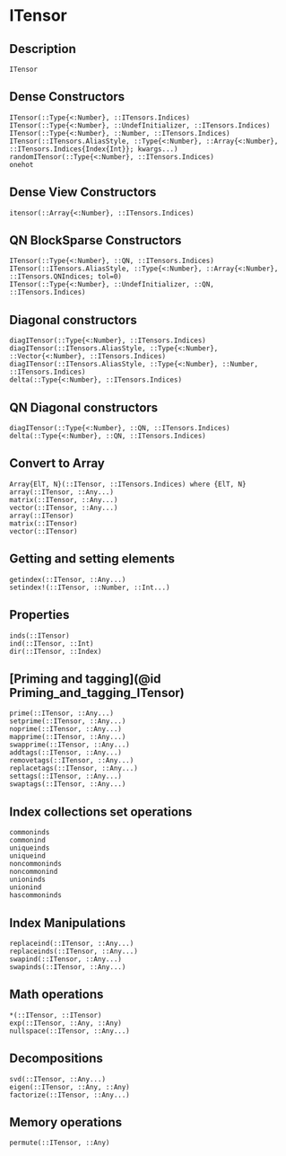 # ITensor

## Description

```@docs
ITensor
```

## Dense Constructors

```@docs
ITensor(::Type{<:Number}, ::ITensors.Indices)
ITensor(::Type{<:Number}, ::UndefInitializer, ::ITensors.Indices)
ITensor(::Type{<:Number}, ::Number, ::ITensors.Indices)
ITensor(::ITensors.AliasStyle, ::Type{<:Number}, ::Array{<:Number}, ::ITensors.Indices{Index{Int}}; kwargs...)
randomITensor(::Type{<:Number}, ::ITensors.Indices)
onehot
```

## Dense View Constructors

```@docs
itensor(::Array{<:Number}, ::ITensors.Indices)
```

## QN BlockSparse Constructors

```@docs
ITensor(::Type{<:Number}, ::QN, ::ITensors.Indices)
ITensor(::ITensors.AliasStyle, ::Type{<:Number}, ::Array{<:Number}, ::ITensors.QNIndices; tol=0)
ITensor(::Type{<:Number}, ::UndefInitializer, ::QN, ::ITensors.Indices)
```

## Diagonal constructors

```@docs
diagITensor(::Type{<:Number}, ::ITensors.Indices)
diagITensor(::ITensors.AliasStyle, ::Type{<:Number}, ::Vector{<:Number}, ::ITensors.Indices)
diagITensor(::ITensors.AliasStyle, ::Type{<:Number}, ::Number, ::ITensors.Indices)
delta(::Type{<:Number}, ::ITensors.Indices)
```

## QN Diagonal constructors

```@docs
diagITensor(::Type{<:Number}, ::QN, ::ITensors.Indices)
delta(::Type{<:Number}, ::QN, ::ITensors.Indices)
```

## Convert to Array

```@docs
Array{ElT, N}(::ITensor, ::ITensors.Indices) where {ElT, N}
array(::ITensor, ::Any...)
matrix(::ITensor, ::Any...)
vector(::ITensor, ::Any...)
array(::ITensor)
matrix(::ITensor)
vector(::ITensor)
```

## Getting and setting elements

```@docs
getindex(::ITensor, ::Any...)
setindex!(::ITensor, ::Number, ::Int...)
```

## Properties

```@docs
inds(::ITensor)
ind(::ITensor, ::Int)
dir(::ITensor, ::Index)
```

## [Priming and tagging](@id Priming_and_tagging_ITensor)

```@docs
prime(::ITensor, ::Any...)
setprime(::ITensor, ::Any...)
noprime(::ITensor, ::Any...)
mapprime(::ITensor, ::Any...)
swapprime(::ITensor, ::Any...)
addtags(::ITensor, ::Any...)
removetags(::ITensor, ::Any...)
replacetags(::ITensor, ::Any...)
settags(::ITensor, ::Any...)
swaptags(::ITensor, ::Any...)
```

## Index collections set operations

```@docs
commoninds
commonind
uniqueinds
uniqueind
noncommoninds
noncommonind
unioninds
unionind
hascommoninds
```

## Index Manipulations

```@docs
replaceind(::ITensor, ::Any...)
replaceinds(::ITensor, ::Any...)
swapind(::ITensor, ::Any...)
swapinds(::ITensor, ::Any...)
```

## Math operations

```@docs
*(::ITensor, ::ITensor)
exp(::ITensor, ::Any, ::Any)
nullspace(::ITensor, ::Any...)
```

## Decompositions
```@docs
svd(::ITensor, ::Any...)
eigen(::ITensor, ::Any, ::Any)
factorize(::ITensor, ::Any...)
```

## Memory operations

```@docs
permute(::ITensor, ::Any)
```

